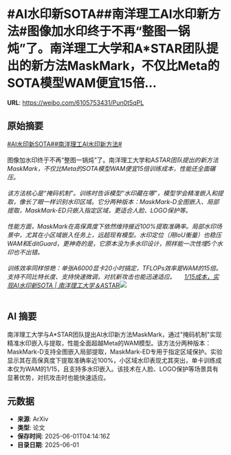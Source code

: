 # #AI水印新SOTA##南洋理工AI水印新方法#图像加水印终于不再“整图一锅炖”了。南洋理工大学和A*STAR团队提出的新方法MaskMark，不仅比Meta的SOTA模型WAM便宜15倍...

**URL**: https://weibo.com/6105753431/Pun0t5qPL

## 原始摘要

<a href="https://m.weibo.cn/search?containerid=231522type%3D1%26t%3D10%26q%3D%23AI%E6%B0%B4%E5%8D%B0%E6%96%B0SOTA%23&amp;extparam=%23AI%E6%B0%B4%E5%8D%B0%E6%96%B0SOTA%23" data-hide=""><span class="surl-text">#AI水印新SOTA#</span></a><a href="https://m.weibo.cn/search?containerid=231522type%3D1%26t%3D10%26q%3D%23%E5%8D%97%E6%B4%8B%E7%90%86%E5%B7%A5AI%E6%B0%B4%E5%8D%B0%E6%96%B0%E6%96%B9%E6%B3%95%23&amp;extparam=%23%E5%8D%97%E6%B4%8B%E7%90%86%E5%B7%A5AI%E6%B0%B4%E5%8D%B0%E6%96%B0%E6%96%B9%E6%B3%95%23" data-hide=""><span class="surl-text">#南洋理工AI水印新方法#</span></a><br><br>图像加水印终于不再“整图一锅炖”了。南洋理工大学和A*STAR团队提出的新方法MaskMark，不仅比Meta的SOTA模型WAM便宜15倍训练成本，性能还全面碾压。<br><br>该方法核心是“掩码机制”。训练时告诉模型“水印藏在哪”，模型学会精准嵌入和提取，像长了眼一样识别水印区域。它分两种版本：MaskMark-D全图嵌入、局部提取，MaskMark-ED只嵌入指定区域，更适合人脸、LOGO保护等。<br><br>性能方面，MaskMark在高保真度下依然维持接近100%提取准确率。局部水印场景中，尤其在小区域嵌入任务上，远超现有模型。水印定位（用IoU衡量）也稳压WAM和EditGuard，更神奇的是，它原本没为多水印设计，照样能一次性埋5个水印也不出错。<br><br>训练效率同样惊艳：单张A6000显卡20小时搞定，TFLOPs效率是WAM的15倍。支持不同比特长度、支持快速微调，对抗新攻击也能迅速适应。 <a href="https://weibo.com/ttarticle/p/show?id=2309405172382813257787" data-hide=""><span class="url-icon"><img style="width: 1rem;height: 1rem" src="https://h5.sinaimg.cn/upload/2015/09/25/3/timeline_card_small_article_default.png" referrerpolicy="no-referrer"></span><span class="surl-text">1/15成本，实现AI水印新SOTA | 南洋理工大学＆A*STAR</span></a><img style="" src="https://tvax2.sinaimg.cn/large/006Fd7o3ly1i1yp1kwo9nj30jw0b7myl.jpg" referrerpolicy="no-referrer"><br><br>

## AI 摘要

南洋理工大学与A*STAR团队提出AI水印新方法MaskMark，通过"掩码机制"实现精准水印嵌入与提取，性能全面超越Meta的WAM模型。该方法分两种版本：MaskMark-D支持全图嵌入局部提取，MaskMark-ED专用于指定区域保护。实验显示其在高保真度下提取准确率近100%，小区域水印表现尤其突出，单卡训练成本仅为WAM的1/15，且支持多水印嵌入。该技术在人脸、LOGO保护等场景具有显著优势，对抗攻击时也能快速适应。

## 元数据

- **来源**: ArXiv
- **类型**: 论文
- **保存时间**: 2025-06-01T04:14:16Z
- **目录日期**: 2025-06-01
